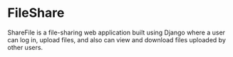 # FileShare
ShareFile is a file-sharing web application built using Django where a user can log in, upload files, and also can view and download files uploaded by other users.
